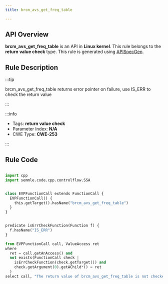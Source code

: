 ```yaml
---
title: brcm_avs_get_freq_table

---
```



## API Overview
**brcm_avs_get_freq_table** is an API in **Linux kernel**. This rule belongs to the **return value check** type. This rule is generated using [APISpecGen](../../tools/APISpecGen).
## Rule Description

:::tip

brcm_avs_get_freq_table returns error pointer on failure, use IS_ERR to check the return value

:::

:::info

- Tags: **return value check**
- Parameter Index: **N/A**
- CWE Type: **CWE-253**

:::

## Rule Code
```python

import cpp
import semmle.code.cpp.controlflow.SSA


class EVPFunctionCall extends FunctionCall {
  EVPFunctionCall() {
    this.getTarget().hasName("brcm_avs_get_freq_table")
  }
}


predicate isErrCheckFunction(Function f) {
  f.hasName("IS_ERR") 
}

from EVPFunctionCall call, ValueAccess ret
where
  ret = call.getAnAccess() and
  not exists(FunctionCall check |
    isErrCheckFunction(check.getTarget()) and
    check.getArgument(0).getAChild*() = ret
  )
select call, "The return value of brcm_avs_get_freq_table is not checked with IS_ERR."
    
```